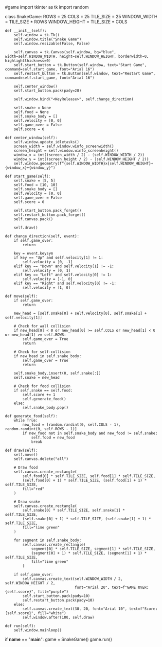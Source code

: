 #game
import tkinter as tk
import random

class SnakeGame:
    ROWS = 25
    COLS = 25
    TILE_SIZE = 25
    WINDOW_WIDTH = TILE_SIZE * ROWS
    WINDOW_HEIGHT = TILE_SIZE * COLS

    def __init__(self):
        self.window = tk.Tk()
        self.window.title("Snake Game")
        self.window.resizable(False, False)

        self.canvas = tk.Canvas(self.window, bg="blue", width=self.WINDOW_WIDTH, height=self.WINDOW_HEIGHT, borderwidth=0, highlightthickness=0)
        self.start_button = tk.Button(self.window, text="Start Game", command=self.start_game, font="Arial 16")
        self.restart_button = tk.Button(self.window, text="Restart Game", command=self.start_game, font="Arial 16")

        self.center_window()
        self.start_button.pack(pady=20)

        self.window.bind("<KeyRelease>", self.change_direction)

        self.snake = None
        self.food = None
        self.snake_body = []
        self.velocity = [0, 0]
        self.game_over = False
        self.score = 0

    def center_window(self):
        self.window.update_idletasks()
        screen_width = self.window.winfo_screenwidth()
        screen_height = self.window.winfo_screenheight()
        window_x = int((screen_width / 2) - (self.WINDOW_WIDTH / 2))
        window_y = int((screen_height / 2) - (self.WINDOW_HEIGHT / 2))
        self.window.geometry(f"{self.WINDOW_WIDTH}x{self.WINDOW_HEIGHT}+{window_x}+{window_y}")

    def start_game(self):
        self.snake = [5, 5]
        self.food = [10, 10]
        self.snake_body = []
        self.velocity = [0, 0]
        self.game_over = False
        self.score = 0

        self.start_button.pack_forget()
        self.restart_button.pack_forget()
        self.canvas.pack()

        self.draw()

    def change_direction(self, event):
        if self.game_over:
            return

        key = event.keysym
        if key == "Up" and self.velocity[1] != 1:
            self.velocity = [0, -1]
        elif key == "Down" and self.velocity[1] != -1:
            self.velocity = [0, 1]
        elif key == "Left" and self.velocity[0] != 1:
            self.velocity = [-1, 0]
        elif key == "Right" and self.velocity[0] != -1:
            self.velocity = [1, 0]

    def move(self):
        if self.game_over:
            return

        new_head = [self.snake[0] + self.velocity[0], self.snake[1] + self.velocity[1]]

        # Check for wall collision
        if new_head[0] < 0 or new_head[0] >= self.COLS or new_head[1] < 0 or new_head[1] >= self.ROWS:
            self.game_over = True
            return

        # Check for self-collision
        if new_head in self.snake_body:
            self.game_over = True
            return

        self.snake_body.insert(0, self.snake[:])
        self.snake = new_head

        # Check for food collision
        if self.snake == self.food:
            self.score += 1
            self.generate_food()
        else:
            self.snake_body.pop()

    def generate_food(self):
        while True:
            new_food = [random.randint(0, self.COLS - 1), random.randint(0, self.ROWS - 1)]
            if new_food not in self.snake_body and new_food != self.snake:
                self.food = new_food
                break

    def draw(self):
        self.move()
        self.canvas.delete("all")

        # Draw food
        self.canvas.create_rectangle(
            self.food[0] * self.TILE_SIZE, self.food[1] * self.TILE_SIZE,
            (self.food[0] + 1) * self.TILE_SIZE, (self.food[1] + 1) * self.TILE_SIZE,
            fill="red"
        )

        # Draw snake
        self.canvas.create_rectangle(
            self.snake[0] * self.TILE_SIZE, self.snake[1] * self.TILE_SIZE,
            (self.snake[0] + 1) * self.TILE_SIZE, (self.snake[1] + 1) * self.TILE_SIZE,
            fill="lime green"
        )
        
        for segment in self.snake_body:
            self.canvas.create_rectangle(
                segment[0] * self.TILE_SIZE, segment[1] * self.TILE_SIZE,
                (segment[0] + 1) * self.TILE_SIZE, (segment[1] + 1) * self.TILE_SIZE,
                fill="lime green"
            )

        if self.game_over:
            self.canvas.create_text(self.WINDOW_WIDTH / 2, self.WINDOW_HEIGHT / 2, 
                                    font="Arial 20", text=f"GAME OVER: {self.score}", fill="purple")
            self.start_button.pack(pady=10)
            self.restart_button.pack(pady=10)
        else:
            self.canvas.create_text(30, 20, font="Arial 10", text=f"Score: {self.score}", fill="white")
            self.window.after(100, self.draw)

    def run(self):
        self.window.mainloop()

if __name__ == "__main__":
    game = SnakeGame()
    game.run()
